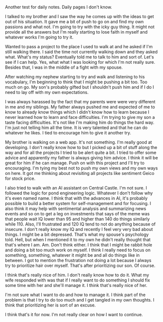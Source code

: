 Another test for daily notes. Daily pages I don't know.

I talked to my brother and I saw the way he comes up with the ideas to get out
of his situation. It gave me a bit of push to go on and find my own passions
and what not. I'm going to try with the icky guy thing. It might not provide
all the answers but I'm really starting to lose faith in myself and whatever
works I'm going to try it.

Wanted to pass a project to the place I used to walk at and he asked if I'm
still walking there. I said the time not currently walking down and they asked
what. What's my status? Eventually told me to talk to him and sort of. Let's
see if I can help. Yes, what what I was looking for which I'm not really sure.
Besides that, I was in the middle of a fight with my spouse.

After watching my nephew starting to try and walk and listening to his
vocabulary, I'm beginning to think that I might be pushing a bit too. Too much
on go. My son's probably gifted but I shouldn't push him and if I do I need to
lay off with my own expectations.

I was always harassed by the fact that my parents were were very different in
me and my siblings. My father always pushed me and expected of me to know to
already know things which I didn't know how to learn because I never learned
how to learn and face difficulties. I'm trying to give my son a taste facing
difficulties. It's not like I'm making him do things the hard way. I'm just
not telling him all the time. It is very talented and that he can do whatever
he likes. I tied to encourage him to give it another try.

My brother is walking on a web app. It's not something. I'm really good at
developing. I don't really know how to but I picked up a bit of stuff along
the way and for all the projects I tried to be alert quite a bit. I tried to
offer some advice and apparently my father is always giving him advice. I
think it will be great for him if he can manage. Push on with this project and
I'll try to encouraging. I'm tying my best not to push my own views and my own
ways on here. It got me thinking about revisiting all projects like sentiment
Geico for stock price.

I also tried to walk with an AI assistant on Central Castle. I'm not sure. I
followed the logic for pond engineering logic. Whatever I don't follow why
it's even named name. I think that with the advances in AI, it's probably
possible to build a better system for self-management and for focusing. I also
think it may help with sentimental analysis and summarizing news events and so
on to get a leg on investments that says of the meme was that people wait IQ
lower than 95 and higher than 140 do things similarly while 110. Also, I'll
frustrated and 120 IQ tend to not do anything because of insecure. I don't
really know my IQ and recently I feel very very bad about things. I might be a
bit depressed. That's what my spouse's psychology told. Hell, but when I
mentioned it to my own he didn't really thought that that's where I am. Am.
Don't think either. I think that I might be rabbit hole and doing a bit too
much work on myself. I think I really need to focus on something, something,
whatever it might be and all do things like in between. I got to mention the
frustration not doing a lot because I always try to prioritize hair over
myself. That's after prioritizing our son. Of course.

I think that's really nice of him. I don't really know how to do it. What my
wife responded with was that if I really want to do something I should fix
some time with her and she'll manage it. I think that's really nice of her.

I'm not sure what I want to do and how to manage it. I think part of the
problem is that I try to do too much and I get tangled in my own thoughts. I
think that prioritizing her is sort of an excuse.

I think that's it for now. I'm not really clear on how I want to continue.

